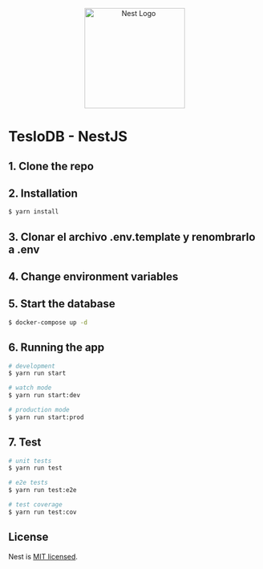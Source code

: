 <p align="center">
  <a href="http://nestjs.com/" target="blank"><img src="https://nestjs.com/img/logo-small.svg" width="200" alt="Nest Logo" /></a>
</p>

[circleci-image]: https://img.shields.io/circleci/build/github/nestjs/nest/master?token=abc123def456
[circleci-url]: https://circleci.com/gh/nestjs/nest

# TesloDB - NestJS

## 1. Clone the repo

## 2. Installation

```bash
$ yarn install
```

## 3. Clonar el archivo .env.template y renombrarlo a .env

## 4. Change environment variables


## 5. Start the database
```bash
$ docker-compose up -d
```

## 6. Running the app

```bash
# development
$ yarn run start

# watch mode
$ yarn run start:dev

# production mode
$ yarn run start:prod
```

## 7. Test

```bash
# unit tests
$ yarn run test

# e2e tests
$ yarn run test:e2e

# test coverage
$ yarn run test:cov
```

## License

Nest is [MIT licensed](LICENSE).
